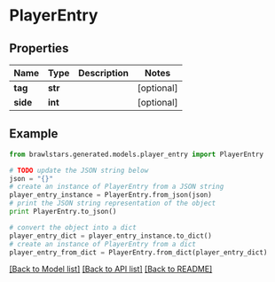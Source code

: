 # PlayerEntry


## Properties
Name | Type | Description | Notes
------------ | ------------- | ------------- | -------------
**tag** | **str** |  | [optional] 
**side** | **int** |  | [optional] 

## Example

```python
from brawlstars.generated.models.player_entry import PlayerEntry

# TODO update the JSON string below
json = "{}"
# create an instance of PlayerEntry from a JSON string
player_entry_instance = PlayerEntry.from_json(json)
# print the JSON string representation of the object
print PlayerEntry.to_json()

# convert the object into a dict
player_entry_dict = player_entry_instance.to_dict()
# create an instance of PlayerEntry from a dict
player_entry_from_dict = PlayerEntry.from_dict(player_entry_dict)
```
[[Back to Model list]](../README.md#documentation-for-models) [[Back to API list]](../README.md#documentation-for-api-endpoints) [[Back to README]](../README.md)


